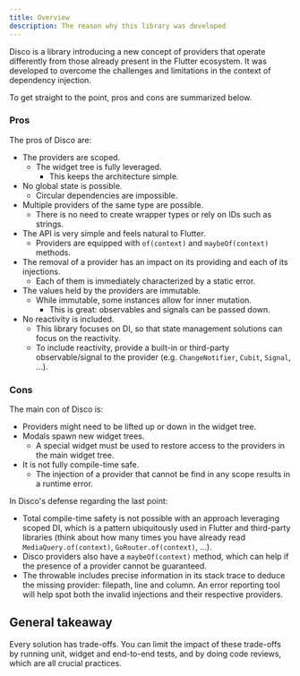 ```yaml
---
title: Overview
description: The reason why this library was developed
---
```


Disco is a library introducing a new concept of providers that operate differently from those already present in the Flutter ecosystem. It was developed to overcome the challenges and limitations in the context of dependency injection.

To get straight to the point, pros and cons are summarized below.

### Pros

The pros of Disco are:

- The providers are scoped.
  - The widget tree is fully leveraged.
    - This keeps the architecture simple.
- No global state is possible.
  - Circular dependencies are impossible.
- Multiple providers of the same type are possible.
  - There is no need to create wrapper types or rely on IDs such as strings.
- The API is very simple and feels natural to Flutter.
  - Providers are equipped with `of(context)` and `maybeOf(context)` methods.
- The removal of a provider has an impact on its providing and each of its injections.
  - Each of them is immediately characterized by a static error.
- The values held by the providers are immutable.
  - While immutable, some instances allow for inner mutation.
    - This is great: observables and signals can be passed down.
- No reactivity is included.
  - This library focuses on DI, so that state management solutions can focus on the reactivity.
  - To include reactivity, provide a built-in or third-party observable/signal to the provider (e.g. `ChangeNotifier`, `Cubit`, `Signal`, ...).

### Cons

The main con of Disco is:

- Providers might need to be lifted up or down in the widget tree.
- Modals spawn new widget trees.
  - A special widget must be used to restore access to the providers in the main widget tree.
- It is not fully compile-time safe.
  - The injection of a provider that cannot be find in any scope results in a runtime error.

In Disco's defense regarding the last point:

- Total compile-time safety is not possible with an approach leveraging scoped DI, which is a pattern ubiquitously used in Flutter and third-party libraries (think about how many times you have already read `MediaQuery.of(context)`, `GoRouter.of(context)`, ...).
- Disco providers also have a `maybeOf(context)` method, which can help if the presence of a provider cannot be guaranteed.
- The throwable includes precise information in its stack trace to deduce the missing provider: filepath, line and column. An error reporting tool will help spot both the invalid injections and their respective providers.

## General takeaway

Every solution has trade-offs. You can limit the impact of these trade-offs by running unit, widget and end-to-end tests, and by doing code reviews, which are all crucial practices.
